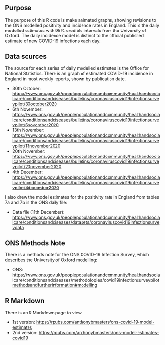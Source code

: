 ## Purpose
The purpose of this R code is make animated graphs, showing revisions to the ONS modelled positivity and incidence rates in England.
This is the daily modelled estimates with 95% credible intervals from the University of Oxford.
The daily incidence model is distinct to the official published estimate of new COVID-19 infections each day.

## Data sources
The source for each series of daily modelled estimates is the Office for National Statistics.
There is an graph of estimated COVID-19 incidence in England in most weekly reports, shown by publication date.
- 30th October:	https://www.ons.gov.uk/peoplepopulationandcommunity/healthandsocialcare/conditionsanddiseases/bulletins/coronaviruscovid19infectionsurveypilot/30october2020
- 6th November: https://www.ons.gov.uk/peoplepopulationandcommunity/healthandsocialcare/conditionsanddiseases/bulletins/coronaviruscovid19infectionsurveypilot/6november2020
- 13th November:	https://www.ons.gov.uk/peoplepopulationandcommunity/healthandsocialcare/conditionsanddiseases/bulletins/coronaviruscovid19infectionsurveypilot/13november2020
- 20th November:	https://www.ons.gov.uk/peoplepopulationandcommunity/healthandsocialcare/conditionsanddiseases/bulletins/coronaviruscovid19infectionsurveypilot/20november2020
- 4th December:	https://www.ons.gov.uk/peoplepopulationandcommunity/healthandsocialcare/conditionsanddiseases/bulletins/coronaviruscovid19infectionsurveypilot/4december2020

I also drew the model estimates for the positivity rate in England from tables 7a and 7b in the ONS daily file:
- Data file (11th December): https://www.ons.gov.uk/peoplepopulationandcommunity/healthandsocialcare/conditionsanddiseases/datasets/coronaviruscovid19infectionsurveydata

## ONS Methods Note
There is a methods note for the ONS COVID-19 Infection Survey, which describes the University of Oxford modelling:
- ONS: https://www.ons.gov.uk/peoplepopulationandcommunity/healthandsocialcare/conditionsanddiseases/methodologies/covid19infectionsurveypilotmethodsandfurtherinformation#modelling

## R Markdown
There is an R Markdown page to view:
- 1st version: https://rpubs.com/anthonybmasters/ons-covid-19-model-estimates
- 2nd version: https://rpubs.com/anthonybmasters/ons-model-estimates-covid19
